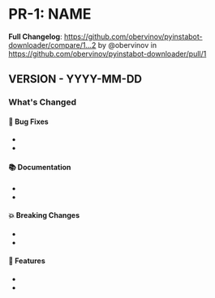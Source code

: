 # PR-1: NAME
**Full Changelog**: https://github.com/obervinov/pyinstabot-downloader/compare/1...2 by @obervinov in https://github.com/obervinov/pyinstabot-downloader/pull/1
## VERSION - YYYY-MM-DD
### What's Changed
#### 🐛 Bug Fixes
* 
* 
#### 📚 Documentation
* 
* 
#### 💥 Breaking Changes
* 
* 
#### 🚀 Features
* 
* 
